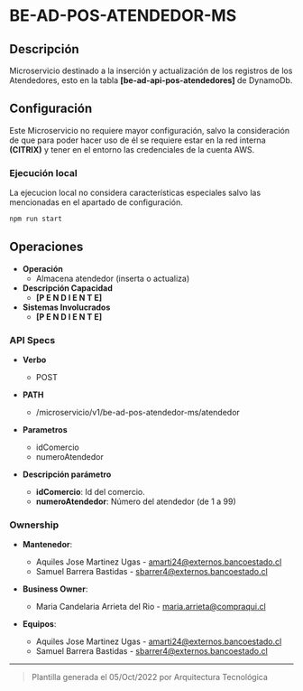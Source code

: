# BE-AD-POS-ATENDEDOR-MS

## Descripción

Microservicio destinado a la inserción y actualización de los registros de los Atendedores, esto en la tabla **[be-ad-api-pos-atendedores]** de DynamoDb.

## Configuración

Este Microservicio no requiere mayor configuración, salvo la consideración de que para poder hacer uso de él se requiere estar en la red interna **(CITRIX)** y tener en el entorno las credenciales de la cuenta AWS.

### Ejecución local

La ejecucion local no considera características  especiales salvo las mencionadas en el apartado de configuración.

```bash
npm run start
```

## Operaciones

- **Operación**
  - Almacena atendedor (inserta o actualiza)
- **Descripción Capacidad**
  - **[P E N D I E N T E]**
- **Sistemas Involucrados**
  - **[P E N D I E N T E]**

### API Specs

- **Verbo**
  - POST

- **PATH**
  - /microservicio/v1/be-ad-pos-atendedor-ms/atendedor

- **Parametros**
  - idComercio
  - numeroAtendedor

- **Descripción parámetro**
  - **idComercio**: Id del comercio.
  - **numeroAtendedor**: Número del atendedor (de 1 a 99)

### Ownership

- **Mantenedor**:
  - Aquiles Jose Martinez Ugas - amarti24@externos.bancoestado.cl
  - Samuel Barrera Bastidas - sbarrer4@externos.bancoestado.cl

- **Business Owner**:
  - Maria Candelaria Arrieta del Rio - maria.arrieta@compraqui.cl

- **Equipos**:
  - Aquiles Jose Martinez Ugas - amarti24@externos.bancoestado.cl
  - Samuel Barrera Bastidas - sbarrer4@externos.bancoestado.cl

---

> Plantilla generada el 05/Oct/2022 por Arquitectura Tecnológica